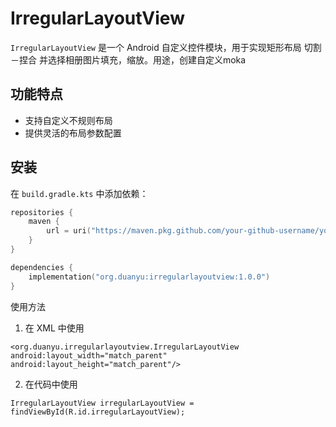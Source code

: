 # IrregularLayoutView


`IrregularLayoutView` 是一个 Android 自定义控件模块，用于实现矩形布局 切割－捏合 并选择相册图片填充，缩放。用途，创建自定义moka

## 功能特点
- 支持自定义不规则布局
- 提供灵活的布局参数配置

## 安装
在 `build.gradle.kts` 中添加依赖：
```kotlin
repositories {
    maven {
        url = uri("https://maven.pkg.github.com/your-github-username/your-repo-name")
    }
}

dependencies {
    implementation("org.duanyu:irregularlayoutview:1.0.0")
}
```

使用方法
1. 在 XML 中使用
```
<org.duanyu.irregularlayoutview.IrregularLayoutView
android:layout_width="match_parent"
android:layout_height="match_parent"/>
```
2. 在代码中使用
```
IrregularLayoutView irregularLayoutView = findViewById(R.id.irregularLayoutView);
```